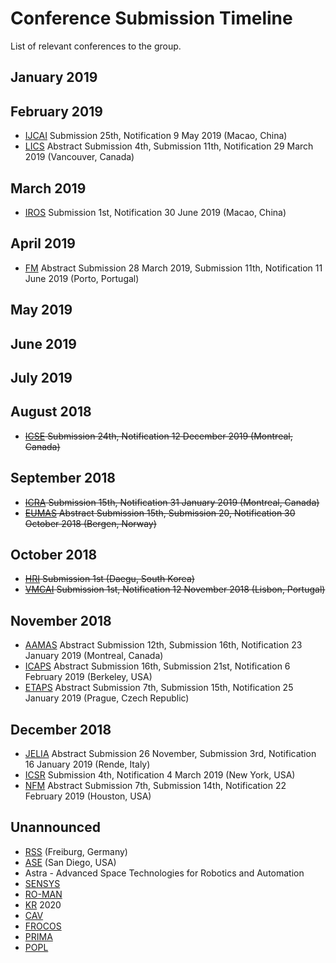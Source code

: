 # Conference Submission Timeline
List of relevant conferences to the group.

[ICRA]: https://www.icra2019.org/ "IEEE International Conference on Robotics and Automation"
[IROS]: http://www.iros2019.org/ "IEEE/RSJ International Conference on Intelligent Robots and Systems"
[NFM]: https://shemesh.larc.nasa.gov/NFM/ "NASA Formal Methods Symposium"
[ICSE]: https://2019.icse-conferences.org/ "ACM/IEEE International Conference on Software Engineering"
[RSS]: http://www.roboticsconference.org/ "Robotics: Science and Systems"
[ASE]: http://ase-conferences.org/ "IEEE/ACM International Conference Automated Software Engineering"
[IJCAI]: https://www.ijcai.org/ "International Joint Conferences on Artificial Intelligence"
[FM]: http://formalmethods2019.inesctec.pt/ "World Congress on Formal Methods"
[AAMAS]: http://www.ifaamas.org/ "International Conference on Autonomous Agents and Multiagent Systems"
[ICAPS]: https://icaps19.icaps-conference.org/ "International Conference on Automated Planning and Scheduling"
[SENSYS]: http://sensys.acm.org/ "Sensys: The ACM Conference on Embedded Networked Sensor Systems"
[HRI]: http://humanrobotinteraction.org/2019/ "ACM/IEEE International Conference on Human-Robot Interaction"
[RO-MAN]: http://www.ieee-ras.org/conferences-workshops/financially-co-sponsored/ro-man "IEEE INTERNATIONAL SYMPOSIUM ON ROBOT AND HUMAN INTERACTIVE COMMUNICATION (RO-MAN)"
[ICSR]: https://waset.org/conference/2019/06/new-york/ICSR "International Conference on Social Robotics"
[KR]: http://www.kr.org/index.php?page=welcome "International Conference on Principles of Knowledge Representation and Reasoning"
[LICS]: http://lics.siglog.org/ "ACM/IEEE Symposium on Logic in Computer Science"
[CAV]: http://i-cav.org/2019/ "International Conference on Computer-Aided Verification"
[JELIA]: https://jelia2019.mat.unical.it/ "European Conference on Logics in Artificial Intelligence"
[FROCOS]: http://frocos.cs.uiowa.edu/ "International Symposium on Frontiers of Combining Systems"
[PRIMA]: http://prima-conference.org/ "International Conference on Principles and Practice of Multi-Agent Systems"
[VMCAI]: https://popl19.sigplan.org/track/VMCAI-2019 "International Conference on Verification, Model Checking, and Abstract Interpretation"
[ETAPS]: https://conf.researchr.org/home/etaps-2019 "European Joint Conferences on Theory and Practice of Software"
[POPL]: http://www.sigplan.org/Conferences/POPL/ "ACM SIGPLAN Symposium on Principles of Programming Languages"
[EUMAS]: https://eumas2018.w.uib.no/ "European Conference on Multi-Agent Systems"

## January 2019


## February 2019
- [IJCAI] Submission 25th, Notification 9 May 2019 (Macao, China)
- [LICS] Abstract Submission 4th, Submission 11th, Notification 29 March 2019 (Vancouver, Canada)


## March 2019
- [IROS] Submission 1st, Notification 30 June 2019 (Macao, China)

## April 2019
- [FM] Abstract Submission 28 March 2019, Submission 11th, Notification 11 June 2019 (Porto, Portugal)

## May 2019


## June 2019


## July 2019


## August 2018
- ~~[ICSE] Submission 24th, Notification 12 December 2019 (Montreal, Canada)~~

## September 2018
- ~~[ICRA] Submission 15th, Notification 31 January 2019 (Montreal, Canada)~~
- ~~[EUMAS] Abstract Submission 15th, Submission 20, Notification 30 October 2018 (Bergen, Norway)~~

## October 2018
- ~~[HRI] Submission 1st (Daegu, South Korea)~~
- ~~[VMCAI] Submission 1st, Notification 12 November 2018 (Lisbon, Portugal)~~

## November 2018
- [AAMAS] Abstract Submission 12th, Submission 16th, Notification 23 January 2019 (Montreal, Canada)
- [ICAPS] Abstract Submission 16th, Submission 21st, Notification 6 February 2019 (Berkeley, USA)
- [ETAPS] Abstract Submission 7th, Submission 15th, Notification 25 January 2019 (Prague, Czech Republic)

## December 2018
- [JELIA] Abstract Submission 26 November, Submission 3rd, Notification 16 January 2019 (Rende, Italy)
- [ICSR] Submission 4th, Notification 4 March 2019 (New York, USA)
- [NFM] Abstract Submission 7th, Submission 14th, Notification 22 February 2019 (Houston, USA)

## Unannounced
- [RSS] (Freiburg, Germany)
- [ASE] (San Diego, USA)
- Astra - Advanced Space Technologies for Robotics and Automation
- [SENSYS]
- [RO-MAN]
- [KR] 2020
- [CAV]
- [FROCOS]
- [PRIMA]
- [POPL]
